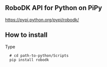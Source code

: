 RoboDK API for Python on PiPy
------------

https://pypi.python.org/pypi/robodk/

How to install
------------

Type
```
  # cd path-to-python/Scripts
  pip install robodk
```
